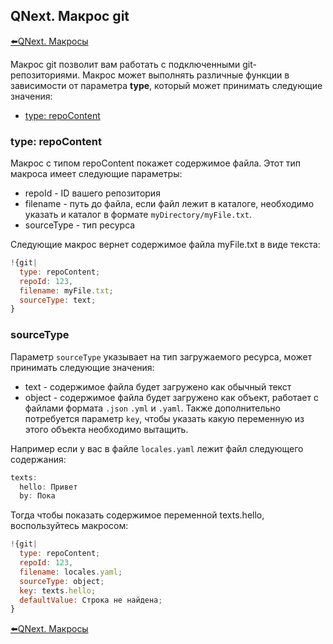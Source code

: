 ## QNext. Макрос git

[⬅️QNext. Макросы](/docs-test/_export/macros)



Макрос git позволит вам работать с подключенными git-репозиториями. Макрос может выполнять различные функции в зависимости от параметра **type**, который может принимать следующие значения:

* [type: repoContent](#type:-repocontent)
### type: repoContent

Макрос с типом repoContent покажет содержимое файла. Этот тип макроса имеет следующие параметры:
* repoId - ID вашего репозитория
* filename - путь до файла, если файл лежит в каталоге, необходимо указать и каталог в формате `myDirectory/myFile.txt`.
* sourceType - тип ресурса

Следующие макрос вернет содержимое файла myFile.txt в виде текста:
```js 
!{git| 
  type: repoContent;
  repoId: 123,
  filename: myFile.txt;
  sourceType: text;
}
```
### sourceType

Параметр `sourceType` указывает на тип загружаемого ресурса, может принимать следующие значения:
* text - содержимое файла будет загружено как обычный текст
* object - содержимое файла будет загружено как объект, работает с файлами формата `.json` `.yml` и `.yaml`. Также дополнительно потребуется параметр `key`, чтобы указать какую переменную из этого объекта необходимо вытащить. 

Например если у вас в файле `locales.yaml` лежит файл следующего содержания:
```js 
texts:
  hello: Привет
  by: Пока
```

Тогда чтобы показать содержимое переменной texts.hello, воспользуйтесь макросом:
```js 
!{git| 
  type: repoContent;
  repoId: 123,
  filename: locales.yaml;
  sourceType: object;
  key: texts.hello;
  defaultValue: Строка не найдена;
}
```





[⬅️QNext. Макросы](/docs-test/_export/macros)


  
